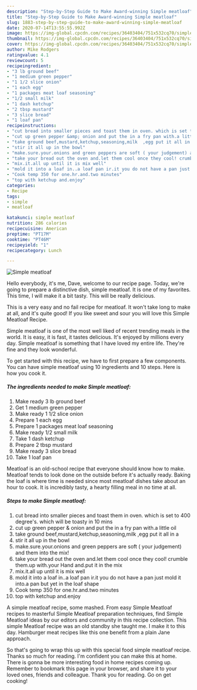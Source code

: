 ```yaml
---
description: "Step-by-Step Guide to Make Award-winning Simple meatloaf"
title: "Step-by-Step Guide to Make Award-winning Simple meatloaf"
slug: 1883-step-by-step-guide-to-make-award-winning-simple-meatloaf
date: 2020-07-14T13:55:55.992Z
image: https://img-global.cpcdn.com/recipes/36403404/751x532cq70/simple-meatloaf-recipe-main-photo.jpg
thumbnail: https://img-global.cpcdn.com/recipes/36403404/751x532cq70/simple-meatloaf-recipe-main-photo.jpg
cover: https://img-global.cpcdn.com/recipes/36403404/751x532cq70/simple-meatloaf-recipe-main-photo.jpg
author: Mike Rodgers
ratingvalue: 4.1
reviewcount: 5
recipeingredient:
- "3 lb ground beef"
- "1 medium green pepper"
- "1 1/2 slice onion"
- "1 each egg"
- "1 packages meat loaf seasoning"
- "1/2 small milk"
- "1 dash ketchup"
- "2 tbsp mustard"
- "3 slice bread"
- "1 loaf pan"
recipeinstructions:
- "cut bread into smaller pieces and toast them in oven. which is set to 400 degree&#39;s. which will be toasty in 10 mins"
- "cut up green pepper &amp; onion and put the in a fry pan with.a little oil"
- "take ground beef,mustard,ketchup,seasoning,milk  ,egg put it all in a"
- "stir it all up in the bowl"
- "make.sure.your.onions and green peppers are soft ( your judgement) and them into the mix!"
- "take your bread out the oven and.let them cool once they cool! crumble them.up with.your Hand and.put it in the mix"
- "mix.it.all up until it is mix well"
- "mold it into a loaf in..a loaf pan ir.it you do not have a pan just mold it into.a pan but yet in the loaf shape"
- "Cook temp 350 for one.hr.and.two minutes"
- "top with ketchup and.enjoy"
categories:
- Recipe
tags:
- simple
- meatloaf

katakunci: simple meatloaf 
nutrition: 286 calories
recipecuisine: American
preptime: "PT17M"
cooktime: "PT46M"
recipeyield: "1"
recipecategory: Lunch

---
```



![Simple meatloaf](https://img-global.cpcdn.com/recipes/36403404/751x532cq70/simple-meatloaf-recipe-main-photo.jpg)

Hello everybody, it's me, Dave, welcome to our recipe page. Today, we're going to prepare a distinctive dish, simple meatloaf. It is one of my favorites. This time, I will make it a bit tasty. This will be really delicious.

This is a very easy and no fail recipe for meatloaf. It won&#39;t take long to make at all, and it&#39;s quite good! If you like sweet and sour you will love this Simple Meatloaf Recipe.

Simple meatloaf is one of the most well liked of recent trending meals in the world. It is easy, it is fast, it tastes delicious. It's enjoyed by millions every day. Simple meatloaf is something that I have loved my entire life. They're fine and they look wonderful.


To get started with this recipe, we have to first prepare a few components. You can have simple meatloaf using 10 ingredients and 10 steps. Here is how you cook it.

<!--inarticleads1-->

##### The ingredients needed to make Simple meatloaf:

1. Make ready 3 lb ground beef
1. Get 1 medium green pepper
1. Make ready 1 1/2 slice onion
1. Prepare 1 each egg
1. Prepare 1 packages meat loaf seasoning
1. Make ready 1/2 small milk
1. Take 1 dash ketchup
1. Prepare 2 tbsp mustard
1. Make ready 3 slice bread
1. Take 1 loaf pan


Meatloaf is an old-school recipe that everyone should know how to make. Meatloaf tends to look done on the outside before it&#39;s actually ready. Baking the loaf is where time is needed since most meatloaf dishes take about an hour to cook. It is incredibly tasty, a hearty filling meal in no time at all. 

<!--inarticleads2-->

##### Steps to make Simple meatloaf:

1. cut bread into smaller pieces and toast them in oven. which is set to 400 degree&#39;s. which will be toasty in 10 mins
1. cut up green pepper &amp; onion and put the in a fry pan with.a little oil
1. take ground beef,mustard,ketchup,seasoning,milk  ,egg put it all in a
1. stir it all up in the bowl
1. make.sure.your.onions and green peppers are soft ( your judgement) and them into the mix!
1. take your bread out the oven and.let them cool once they cool! crumble them.up with.your Hand and.put it in the mix
1. mix.it.all up until it is mix well
1. mold it into a loaf in..a loaf pan ir.it you do not have a pan just mold it into.a pan but yet in the loaf shape
1. Cook temp 350 for one.hr.and.two minutes
1. top with ketchup and.enjoy


A simple meatloaf recipe, some mashed. From easy Simple Meatloaf recipes to masterful Simple Meatloaf preparation techniques, find Simple Meatloaf ideas by our editors and community in this recipe collection. This simple Meatloaf recipe was an old standby she taught me. I make it to this day. Hamburger meat recipes like this one benefit from a plain Jane approach. 

So that's going to wrap this up with this special food simple meatloaf recipe. Thanks so much for reading. I'm confident you can make this at home. There is gonna be more interesting food in home recipes coming up. Remember to bookmark this page in your browser, and share it to your loved ones, friends and colleague. Thank you for reading. Go on get cooking!
